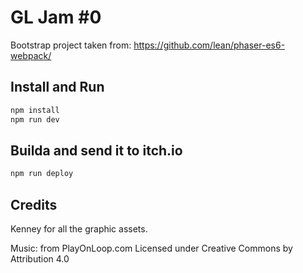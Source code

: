 # GL Jam #0

Bootstrap project taken from: https://github.com/lean/phaser-es6-webpack/

## Install and Run

```bash
npm install
npm run dev
```

## Builda and send it to itch.io

```bash
npm run deploy
```

## Credits

Kenney for all the graphic assets.

Music: from PlayOnLoop.com
Licensed under Creative Commons by Attribution 4.0
